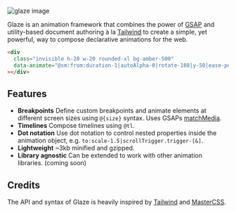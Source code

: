 ![glaze image](https://raw.githubusercontent.com/dnnsjsk/glaze/main/image.png)

Glaze is an animation framework that combines the power of
[GSAP](https://greensock.com/gsap/) and utility-based document authoring à la
[Tailwind](https://tailwindcss.com) to create a simple, yet powerful, way to
compose declarative animations for the web.

```html copy
<div
  class="invisible h-20 w-20 rounded-xl bg-amber-500"
  data-animate="@sm:from:duration-1|autoAlpha-0|rotate-180|y-50|ease-power2.inOut"
></div>
```

## Features

- **Breakpoints** Define custom breakpoints and animate elements at different
  screen sizes using `@{size}` syntax. Uses GSAPs
  [matchMedia](<https://gsap.com/docs/v3/GSAP/gsap.matchMedia()/>).
- **Timelines** Compose timelines using `@tl`.
- **Dot notation** Use dot notation to control nested properties inside the
  animation object, e.g. `to:scale-1.5|scrollTrigger.trigger-[&]`.
- **Lightweight** ~3kb minified and gzipped.
- **Library agnostic** Can be extended to work with other animation libraries.
  (coming soon)

## Credits

The API and syntax of Glaze is heavily inspired by [Tailwind](https://tailwindcss.com)
and [MasterCSS](https://css.master.co/).
